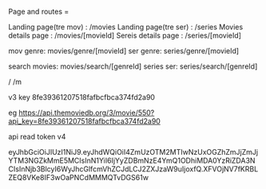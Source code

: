 Page and routes =

Landing page(tre mov)   : /movies
Landing page(tre ser)   : /series
Movies details page :   /movies/[movieId]
Sereis details page :   /series/[movieId]

mov genre: movies/genre/[movieId]
ser genre: series/genre/[movieId]

search movies: movies/search/[genreId]
series ser: series/search/[genreId]





/
/m


v3 key
8fe39361207518fafbcfbca374fd2a90


eg
https://api.themoviedb.org/3/movie/550?api_key=8fe39361207518fafbcfbca374fd2a90


api read token v4

eyJhbGciOiJIUzI1NiJ9.eyJhdWQiOiI4ZmUzOTM2MTIwNzUxOGZhZmJjZmJjYTM3NGZkMmE5MCIsInN1YiI6IjYyZDBmNzE4YmQ1ODhiMDA0YzRiZDA3NCIsInNjb3BlcyI6WyJhcGlfcmVhZCJdLCJ2ZXJzaW9uIjoxfQ.XFVOjNV7fKRBLZEQ8VKe8IF3wOaPNCdMMMQTvDGS61w